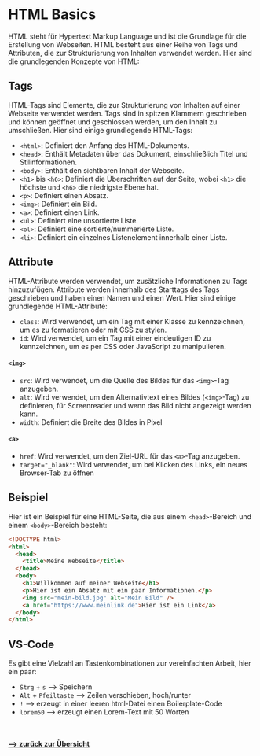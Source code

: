 # HTML Basics

HTML steht für Hypertext Markup Language und ist die Grundlage für die Erstellung von Webseiten. HTML besteht aus einer Reihe von Tags und Attributen, die zur Strukturierung von Inhalten verwendet werden. Hier sind die grundlegenden Konzepte von HTML:

## Tags

HTML-Tags sind Elemente, die zur Strukturierung von Inhalten auf einer Webseite verwendet werden. Tags sind in spitzen Klammern geschrieben und können geöffnet und geschlossen werden, um den Inhalt zu umschließen. Hier sind einige grundlegende HTML-Tags:

- `<html>`: Definiert den Anfang des HTML-Dokuments.
- `<head>`: Enthält Metadaten über das Dokument, einschließlich Titel und Stilinformationen.
- `<body>`: Enthält den sichtbaren Inhalt der Webseite.
- `<h1>` bis `<h6>`: Definiert die Überschriften auf der Seite, wobei `<h1>` die höchste und `<h6>` die niedrigste Ebene hat.
- `<p>`: Definiert einen Absatz.
- `<img>`: Definiert ein Bild.
- `<a>`: Definiert einen Link.
- `<ul>`: Definiert eine unsortierte Liste.
- `<ol>`: Definiert eine sortierte/nummerierte Liste.
- `<li>`: Definiert ein einzelnes Listenelement innerhalb einer Liste.

## Attribute

HTML-Attribute werden verwendet, um zusätzliche Informationen zu Tags hinzuzufügen. Attribute werden innerhalb des Starttags des Tags geschrieben und haben einen Namen und einen Wert. Hier sind einige grundlegende HTML-Attribute:

- `class`: Wird verwendet, um ein Tag mit einer Klasse zu kennzeichnen, um es zu formatieren oder mit CSS zu stylen.
- `id`: Wird verwendet, um ein Tag mit einer eindeutigen ID zu kennzeichnen, um es per CSS oder JavaScript zu manipulieren.

#### `<img>` 
- `src`: Wird verwendet, um die Quelle des Bildes für das `<img>`-Tag anzugeben.
- `alt`: Wird verwendet, um den Alternativtext eines Bildes (`<img>`-Tag) zu definieren, für Screenreader und wenn das Bild nicht angezeigt werden kann.
- `width`: Definiert die Breite des Bildes in Pixel
#### `<a>`
- `href`: Wird verwendet, um den Ziel-URL für das `<a>`-Tag anzugeben.
- `target="_blank"`: Wird verwendet, um bei Klicken des Links, ein neues Browser-Tab zu öffnen

## Beispiel

Hier ist ein Beispiel für eine HTML-Seite, die aus einem `<head>`-Bereich und einem `<body>`-Bereich besteht:

```html
<!DOCTYPE html>
<html>
  <head>
    <title>Meine Webseite</title>
  </head>
  <body>
    <h1>Willkommen auf meiner Webseite</h1>
    <p>Hier ist ein Absatz mit ein paar Informationen.</p>
    <img src="mein-bild.jpg" alt="Mein Bild" />
    <a href="https://www.meinlink.de">Hier ist ein Link</a>
  </body>
</html>
```
## VS-Code

Es gibt eine Vielzahl an Tastenkombinationen zur vereinfachten Arbeit, hier ein paar:
- `Strg` + `s` --> Speichern
- `Alt` + `Pfeiltaste` --> Zeilen verschieben, hoch/runter
- `!` --> erzeugt in einer leeren html-Datei einen Boilerplate-Code
- `lorem50` --> erzeugt einen Lorem-Text mit 50 Worten 

<br><br>
[**--> zurück zur Übersicht**](/README.md)

